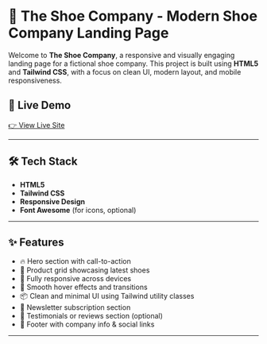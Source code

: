 # 👟 The Shoe Company - Modern Shoe Company Landing Page

Welcome to **The Shoe Company**, a responsive and visually engaging landing page for a fictional shoe company. This project is built using **HTML5** and **Tailwind CSS**, with a focus on clean UI, modern layout, and mobile responsiveness.

## 🚀 Live Demo

[👉 View Live Site](https://shoe-company-tailwind.netlify.app/#)

--- 

## 🛠️ Tech Stack

- **HTML5**
- **Tailwind CSS**
- **Responsive Design**
- **Font Awesome** (for icons, optional)

---

## ✨ Features

- 🔥 Hero section with call-to-action
- 🧩 Product grid showcasing latest shoes
- 📱 Fully responsive across devices
- 🎨 Smooth hover effects and transitions
- 📦 Clean and minimal UI using Tailwind utility classes
- 📧 Newsletter subscription section
- 🦶 Testimonials or reviews section (optional)
- 📍 Footer with company info & social links

---



